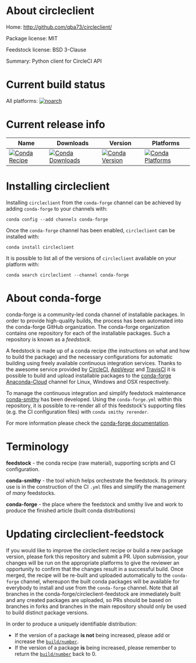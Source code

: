 About circleclient
==================

Home: http://github.com/qba73/circleclient/

Package license: MIT

Feedstock license: BSD 3-Clause

Summary: Python client for CircleCI API



Current build status
====================

All platforms:
[![noarch](https://img.shields.io/circleci/project/github/conda-forge/circleclient-feedstock/master.svg?label=noarch)](https://circleci.com/gh/conda-forge/circleclient-feedstock)

Current release info
====================

| Name | Downloads | Version | Platforms |
| --- | --- | --- | --- |
| [![Conda Recipe](https://img.shields.io/badge/recipe-circleclient-green.svg)](https://anaconda.org/conda-forge/circleclient) | [![Conda Downloads](https://img.shields.io/conda/dn/conda-forge/circleclient.svg)](https://anaconda.org/conda-forge/circleclient) | [![Conda Version](https://img.shields.io/conda/vn/conda-forge/circleclient.svg)](https://anaconda.org/conda-forge/circleclient) | [![Conda Platforms](https://img.shields.io/conda/pn/conda-forge/circleclient.svg)](https://anaconda.org/conda-forge/circleclient) |

Installing circleclient
=======================

Installing `circleclient` from the `conda-forge` channel can be achieved by adding `conda-forge` to your channels with:

```
conda config --add channels conda-forge
```

Once the `conda-forge` channel has been enabled, `circleclient` can be installed with:

```
conda install circleclient
```

It is possible to list all of the versions of `circleclient` available on your platform with:

```
conda search circleclient --channel conda-forge
```


About conda-forge
=================

conda-forge is a community-led conda channel of installable packages.
In order to provide high-quality builds, the process has been automated into the
conda-forge GitHub organization. The conda-forge organization contains one repository
for each of the installable packages. Such a repository is known as a *feedstock*.

A feedstock is made up of a conda recipe (the instructions on what and how to build
the package) and the necessary configurations for automatic building using freely
available continuous integration services. Thanks to the awesome service provided by
[CircleCI](https://circleci.com/), [AppVeyor](http://www.appveyor.com/)
and [TravisCI](https://travis-ci.org/) it is possible to build and upload installable
packages to the [conda-forge](https://anaconda.org/conda-forge)
[Anaconda-Cloud](http://docs.anaconda.org/) channel for Linux, Windows and OSX respectively.

To manage the continuous integration and simplify feedstock maintenance
[conda-smithy](http://github.com/conda-forge/conda-smithy) has been developed.
Using the ``conda-forge.yml`` within this repository, it is possible to re-render all of
this feedstock's supporting files (e.g. the CI configuration files) with ``conda smithy rerender``.

For more information please check the [conda-forge documentation](https://conda-forge.org/docs/).

Terminology
===========

**feedstock** - the conda recipe (raw material), supporting scripts and CI configuration.

**conda-smithy** - the tool which helps orchestrate the feedstock.
                   Its primary use is in the construction of the CI ``.yml`` files
                   and simplify the management of *many* feedstocks.

**conda-forge** - the place where the feedstock and smithy live and work to
                  produce the finished article (built conda distributions)


Updating circleclient-feedstock
===============================

If you would like to improve the circleclient recipe or build a new
package version, please fork this repository and submit a PR. Upon submission,
your changes will be run on the appropriate platforms to give the reviewer an
opportunity to confirm that the changes result in a successful build. Once
merged, the recipe will be re-built and uploaded automatically to the
`conda-forge` channel, whereupon the built conda packages will be available for
everybody to install and use from the `conda-forge` channel.
Note that all branches in the conda-forge/circleclient-feedstock are
immediately built and any created packages are uploaded, so PRs should be based
on branches in forks and branches in the main repository should only be used to
build distinct package versions.

In order to produce a uniquely identifiable distribution:
 * If the version of a package **is not** being increased, please add or increase
   the [``build/number``](http://conda.pydata.org/docs/building/meta-yaml.html#build-number-and-string).
 * If the version of a package **is** being increased, please remember to return
   the [``build/number``](http://conda.pydata.org/docs/building/meta-yaml.html#build-number-and-string)
   back to 0.
